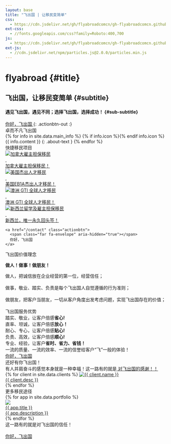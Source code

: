 ```yaml
---
layout: base
title: "飞出国 | 让移民变简单"
css:
  - https://cdn.jsdelivr.net/gh/flyabroadcomcn/gh-flyabroadcomcn.github.io@main/assets/css/index.css
ext-css:
  - //fonts.googleapis.com/css?family=Roboto:400,700
js:
  - https://cdn.jsdelivr.net/gh/flyabroadcomcn/gh-flyabroadcomcn.github.io@main/assets/js/index.js
ext-js:
  - //cdn.jsdelivr.net/npm/particles.js@2.0.0/particles.min.js
---
```


<div id="header" class="cut1" markdown="1">

<div id="header-inner" markdown="1">

# flyabroad {#title}

## 飞出国，让移民变简单 {#subtitle}

#### 遇见飞出国，遇见不同；选择飞出国，选择成功！ {#sub-subtitle}

<a href="/contact" class="actionbtn">
  <span class="far fa-envelope" aria-hidden="true"></span>
  你好，飞出国
</a>
{: .actionbtn-out :}

</div>

<div id="particles-js"></div>

</div>

<div id="main-sections">

<div class="cut-buffer"></div>

  <div id="aboutme-section-out" class="page-section grey-section cut2">
    <div id="aboutme-section">
      <div class="section-title">卓而不凡飞出国</div>
    <div id="aboutme-list" markdown="1">
  {% for info in site.data.main_info %}
  {% if info.icon %}<span class="about-icon fa-fw {{ info.icon }}" aria-hidden="true"></span>{% endif info.icon %}
  <span class="about-content">{{ info.content }}</span>
  {: .about-text }
  {% endfor %}
  </div>
    </div>
</div>

<div id="services-out" class="page-section cut1">
  <div id="services">
    <div class="section-title">快捷移民项目</div>
    <div id="services-list">
      <div class="service">
        <a href="https://bbs.fcgvisa.com/tag/joboffer" target="_blank" ref="noopener">
          <img class="service-img" alt="加拿大雇主担保移民" src="https://cdn.jsdelivr.net/gh/flyabroadcomcn/gh-flyabroadcomcn.github.io@main/assets/img/flyabroad/ca_item.png" />
          <div>&nbsp;</div>
          <div class="service-text">加拿大雇主担保移民！</div>
        </a>
      </div>
      <div class="service">
        <a href="https://bbs.fcgvisa.com/c/usavisa/63" target="_blank" ref="noopener">
          <img class="service-img" alt="美国杰出人才移民" src="https://cdn.jsdelivr.net/gh/flyabroadcomcn/gh-flyabroadcomcn.github.io@main/assets/img/flyabroad/us_item.png" />
          <div>&nbsp;</div>
          <div class="service-text">美国EB1A杰出人才移民！</div>
        </a>
      </div>
      <div id="services-break"></div>
      <div class="service">
        <a href="https://bbs.fcgvisa.com/c/skillselect/gti/248" target="_blank" ref="noopener">
          <img class="service-img" alt="澳洲 GTI 全球人才移民" src="https://cdn.jsdelivr.net/gh/flyabroadcomcn/gh-flyabroadcomcn.github.io@main/assets/img/flyabroad/au_item.png" />
          <div>&nbsp;</div>
          <div class="service-text">澳洲 GTI 全球人才移民！</div>
        </a>
      </div>
      <div class="service">
        <a href="https://bbs.fcgvisa.com/c/nzvisa/13" target="_blank" ref="noopener">
          <img class="service-img" alt="新西兰留学及雇主担保移民" src="https://cdn.jsdelivr.net/gh/flyabroadcomcn/gh-flyabroadcomcn.github.io@main/assets/img/flyabroad/nz_item.png" />
          <div>&nbsp;</div>
          <div class="service-text">新西兰，唯一永久回头签！</div>
        </a>
      </div>
    </div>

    <a href="/contact" class="actionbtn">
      <span class="far fa-envelope" aria-hidden="true"></span>
      你好，飞出国
    </a>
  </div>
</div>

<div class="cut-buffer aboutus-buffer"></div>

<div id="aboutus-out" class="page-section grey-section cut2">
  <div id="aboutus">
    <div class="section-title">飞出国价值理念</div>
    <div id="aboutus-text">
      <p><strong>做人！做事！做朋友！</strong></p>
      做人，把诚信放在企业经营的第一位，经营信任；<br><br>
      做事，敬业、踏实、负责是每个飞出国人自觉遵循的行为准则；<br><br>
      做朋友，把客户当朋友，一切从客户角度出发考虑问题，实现飞出国存在的价值；<br><br>            
    </div>
  </div>
</div>

<div class="cut-buffer values-buffer"></div>

<div id="values-out" class="page-section cut2">
  <div id="values">
	  <div class="section-title">飞出国服务优势</div>
    <div id="values-text">
      踏实、敬业，让客户倍感<b>省心!</b> <br>   
      直率、坦诚，让客户倍感<b>放心！</b><br>
      耐心、专心，让客户倍感<b>贴心!</b> <br>
      负责、高效，让客户倍感<b>顺心!</b> <br>
      专业、经验，让客户<b>省时、省力、省钱！</b><br>
      一流的质量、一流的效率、一流的信誉给客户“飞”一般的体验！
    </div>
    <a href="/contact" class="actionbtn">
      你好，飞出国
    </a>
  </div>
</div>

<div id="clients-out" class="page-section cut1">
  <div id="clients">
    <div class="section-title">还好有你飞出国！</div>
    <div id="clients-subtitle">有人并肩奋斗的感觉本身就是一种幸福！这一路有的就是<a href="https://bbs.fcgvisa.com/c/meta/say/48" target="_blank" ref="noopener"> 对飞出国的感谢！！</a>
    </div>
    <div id="client-logos">
      {% for client in site.data.clients %}
        <a class="client-img" href="{{ client.url }}" title="{{ client.name }}" target="_blank" rel="noreferrer">
          <img alt="{{ client.name }}" src="https://cdn.jsdelivr.net/gh/flyabroadcomcn/gh-flyabroadcomcn.github.io@main/assets/img/logos/{{ client.img }}" />
          <div>{{ client.desc }}</div>
        </a>
      {% endfor %}
    </div>
  </div>
</div>

<div class="cut-buffer portfolio-buffer"></div>

<div id="portfolio-out" class="page-section grey-section">
  <div id="portfolio">
    <div class="section-title">
      更多移民途径
    </div>
    <div id="shinyapps-big">
      {% for app in site.data.portfolio %}
	    <div class="shinyapp">
          <a class="applink" href="{{ app.url }}" target="_blank" rel="noopener">
            <img class="appimg" src="https://cdn.jsdelivr.net/gh/flyabroadcomcn/gh-flyabroadcomcn.github.io@main/assets/img/screenshots/{{ app.img }}" />
            <div class="apptitle">{{ app.title }}</div>
            <div class="appdesc">{{ app.description }}</div>
          </a>
        </div>
	  {% endfor %}
    </div>
  </div>
</div>

<div id="cta-out" class="page-section">
  <div id="cta">
    <div class="section-title">这一路有的就是对飞出国的信任！</div><br/>
  </div>
  <a href="/contact" class="actionbtn">
    <span class="far fa-envelope" aria-hidden="true"></span>
    你好，飞出国
  </a>
</div>

</div>

